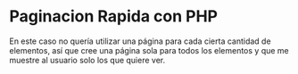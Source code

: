 # Paginacion Rapida con PHP

En este caso no quería utilizar una página para cada cierta cantidad de elementos, así que cree una página sola para todos los elementos y que me muestre al usuario solo los que quiere ver.
